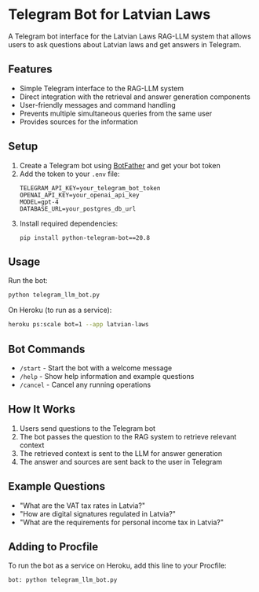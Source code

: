 # Telegram Bot for Latvian Laws

A Telegram bot interface for the Latvian Laws RAG-LLM system that allows users to ask questions about Latvian laws and get answers in Telegram.

## Features

- Simple Telegram interface to the RAG-LLM system
- Direct integration with the retrieval and answer generation components
- User-friendly messages and command handling
- Prevents multiple simultaneous queries from the same user
- Provides sources for the information

## Setup

1. Create a Telegram bot using [BotFather](https://t.me/botfather) and get your bot token
2. Add the token to your `.env` file:
   ```
   TELEGRAM_API_KEY=your_telegram_bot_token
   OPENAI_API_KEY=your_openai_api_key
   MODEL=gpt-4
   DATABASE_URL=your_postgres_db_url
   ```
3. Install required dependencies:
   ```
   pip install python-telegram-bot==20.8
   ```

## Usage

Run the bot:

```bash
python telegram_llm_bot.py
```

On Heroku (to run as a service):

```bash
heroku ps:scale bot=1 --app latvian-laws
```

## Bot Commands

- `/start` - Start the bot with a welcome message
- `/help` - Show help information and example questions
- `/cancel` - Cancel any running operations

## How It Works

1. Users send questions to the Telegram bot
2. The bot passes the question to the RAG system to retrieve relevant context
3. The retrieved context is sent to the LLM for answer generation
4. The answer and sources are sent back to the user in Telegram

## Example Questions

- "What are the VAT tax rates in Latvia?"
- "How are digital signatures regulated in Latvia?"
- "What are the requirements for personal income tax in Latvia?"

## Adding to Procfile

To run the bot as a service on Heroku, add this line to your Procfile:

```
bot: python telegram_llm_bot.py
```